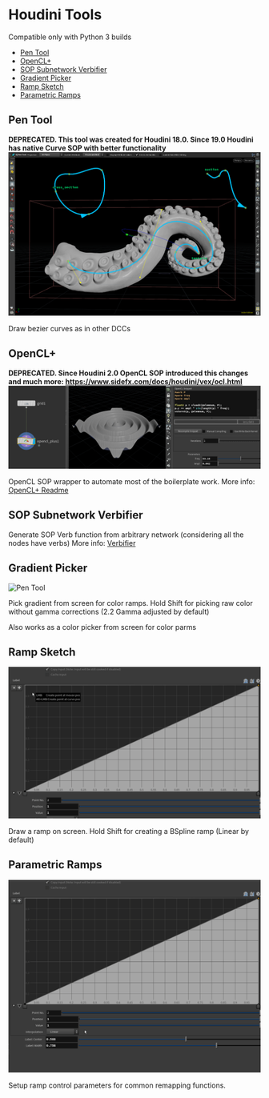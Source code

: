 # Houdini Tools  <!-- omit in toc --> 

Compatible only with Python 3 builds

- [Pen Tool](#pen-tool)
- [OpenCL+](#opencl)
- [SOP Subnetwork Verbifier](#sop-subnetwork-verbifier)
- [Gradient Picker](#gradient-picker)
- [Ramp Sketch](#ramp-sketch)
- [Parametric Ramps](#parametric-ramps)


## Pen Tool
**DEPRECATED. This tool was created for Houdini 18.0. Since 19.0 Houdini has native Curve SOP with better functionality**
![Pen Tool](help/images/tentacle.png)

Draw bezier curves as in other DCCs

## OpenCL+
**DEPRECATED. Since Houdini 2.0 OpenCL SOP introduced this changes and much more: https://www.sidefx.com/docs/houdini/vex/ocl.html**
![OpenCL+](help/images/opencl_title.png)

OpenCL SOP wrapper to automate most of the boilerplate work.
More info: [OpenCL+ Readme](help/OpenCL_Plus.md)

## SOP Subnetwork Verbifier

Generate SOP Verb function from arbitrary network (considering all the nodes have verbs)
More info: [Verbifier](help/verbifier.md)

## Gradient Picker

![Pen Tool](help/images/gradient_picker.gif)

Pick gradient from screen for color ramps.
Hold Shift for picking raw color without gamma corrections (2.2 Gamma adjusted by default)

Also works as a color picker from screen for color parms

## Ramp Sketch

![Ramp Sketch](help/images/ramp_sketch.gif)

Draw a ramp on screen.
Hold Shift for creating a BSpline ramp (Linear by default)

## Parametric Ramps

![Parametric Ramp](help/images/ramp_parametric.gif)

Setup ramp control parameters for common remapping functions. 
